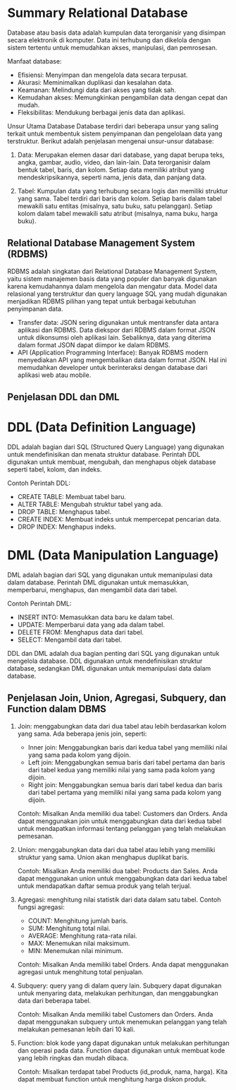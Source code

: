 # Summary Relational Database

Database atau basis data adalah kumpulan data terorganisir yang disimpan secara elektronik di komputer. Data ini terhubung dan dikelola dengan sistem tertentu untuk memudahkan akses, manipulasi, dan pemrosesan.

Manfaat database:

- Efisiensi: Menyimpan dan mengelola data secara terpusat.
- Akurasi: Meminimalkan duplikasi dan kesalahan data.
- Keamanan: Melindungi data dari akses yang tidak sah.
- Kemudahan akses: Memungkinkan pengambilan data dengan cepat dan mudah.
- Fleksibilitas: Mendukung berbagai jenis data dan aplikasi.

Unsur Utama Database
Database terdiri dari beberapa unsur yang saling terkait untuk membentuk sistem penyimpanan dan pengelolaan data yang terstruktur. Berikut adalah penjelasan mengenai unsur-unsur database:

1. Data:
Merupakan elemen dasar dari database, yang dapat berupa teks, angka, gambar, audio, video, dan lain-lain. Data terorganisir dalam bentuk tabel, baris, dan kolom. Setiap data memiliki atribut yang mendeskripsikannya, seperti nama, jenis data, dan panjang data.

2. Tabel:
Kumpulan data yang terhubung secara logis dan memiliki struktur yang sama. Tabel terdiri dari baris dan kolom. Setiap baris dalam tabel mewakili satu entitas (misalnya, satu buku, satu pelanggan). Setiap kolom dalam tabel mewakili satu atribut (misalnya, nama buku, harga buku).

## Relational Database Management System (RDBMS)
RDBMS adalah singkatan dari Relational Database Management System, yaitu sistem manajemen basis data yang populer dan banyak digunakan karena kemudahannya dalam mengelola dan mengatur data. Model data relasional yang terstruktur dan query language SQL yang mudah digunakan menjadikan RDBMS pilihan yang tepat untuk berbagai kebutuhan penyimpanan data.

- Transfer data: JSON sering digunakan untuk mentransfer data antara aplikasi dan RDBMS. Data diekspor dari RDBMS dalam format JSON untuk dikonsumsi oleh aplikasi lain. Sebaliknya, data yang diterima dalam format JSON dapat diimpor ke dalam RDBMS.
- API (Application Programming Interface): Banyak RDBMS modern menyediakan API yang mengembalikan data dalam format JSON. Hal ini memudahkan developer untuk berinteraksi dengan database dari aplikasi web atau mobile.

## Penjelasan DDL dan DML
# DDL (Data Definition Language)

DDL adalah bagian dari SQL (Structured Query Language) yang digunakan untuk mendefinisikan dan menata struktur database. Perintah DDL digunakan untuk membuat, mengubah, dan menghapus objek database seperti tabel, kolom, dan indeks.

Contoh Perintah DDL:
- CREATE TABLE: Membuat tabel baru.
- ALTER TABLE: Mengubah struktur tabel yang ada.
- DROP TABLE: Menghapus tabel.
- CREATE INDEX: Membuat indeks untuk mempercepat pencarian data.
- DROP INDEX: Menghapus indeks.

# DML (Data Manipulation Language)
DML adalah bagian dari SQL yang digunakan untuk memanipulasi data dalam database. Perintah DML digunakan untuk memasukkan, memperbarui, menghapus, dan mengambil data dari tabel.

Contoh Perintah DML:
- INSERT INTO: Memasukkan data baru ke dalam tabel.
- UPDATE: Memperbarui data yang ada dalam tabel.
- DELETE FROM: Menghapus data dari tabel.
- SELECT: Mengambil data dari tabel.

DDL dan DML adalah dua bagian penting dari SQL yang digunakan untuk mengelola database. DDL digunakan untuk mendefinisikan struktur database, sedangkan DML digunakan untuk memanipulasi data dalam database.

## Penjelasan Join, Union, Agregasi, Subquery, dan Function dalam DBMS

1. Join: menggabungkan data dari dua tabel atau lebih berdasarkan kolom yang sama. Ada beberapa jenis join, seperti:
   - Inner join: Menggabungkan baris dari kedua tabel yang memiliki nilai yang sama pada kolom yang dijoin.
   - Left join: Menggabungkan semua baris dari tabel pertama dan baris dari tabel kedua yang memiliki nilai yang sama pada kolom yang dijoin.
   - Right join: Menggabungkan semua baris dari tabel kedua dan baris dari tabel pertama yang memiliki nilai yang sama pada kolom yang dijoin.
   
   Contoh:
   Misalkan Anda memiliki dua tabel: Customers dan Orders. Anda dapat menggunakan join untuk menggabungkan data dari kedua tabel untuk mendapatkan informasi tentang pelanggan yang telah melakukan pemesanan.

2. Union: menggabungkan data dari dua tabel atau lebih yang memiliki struktur yang sama. Union akan menghapus duplikat baris.

   Contoh:
   Misalkan Anda memiliki dua tabel: Products dan Sales. Anda dapat menggunakan union untuk menggabungkan data dari kedua tabel untuk mendapatkan daftar semua produk yang telah terjual.

3. Agregasi: menghitung nilai statistik dari data dalam satu tabel.
   Contoh fungsi agregasi:
   - COUNT: Menghitung jumlah baris.
   - SUM: Menghitung total nilai.
   - AVERAGE: Menghitung rata-rata nilai.
   - MAX: Menemukan nilai maksimum.
   - MIN: Menemukan nilai minimum.
   
   Contoh:
   Misalkan Anda memiliki tabel Orders. Anda dapat menggunakan agregasi untuk menghitung total penjualan.

4. Subquery: query yang di dalam query lain. Subquery dapat digunakan untuk menyaring data, melakukan perhitungan, dan menggabungkan data dari beberapa tabel.

   Contoh:
   Misalkan Anda memiliki tabel Customers dan Orders. Anda dapat menggunakan subquery untuk menemukan pelanggan yang telah melakukan pemesanan lebih dari 10 kali.

5. Function: blok kode yang dapat digunakan untuk melakukan perhitungan dan operasi pada data. Function dapat digunakan untuk membuat kode yang lebih ringkas dan mudah dibaca.

   Contoh:
   Misalkan terdapat tabel Products (id_produk, nama, harga). Kita dapat membuat function untuk menghitung harga diskon produk.
